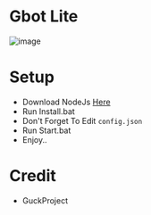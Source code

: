 # Gbot Lite

![image](https://media.discordapp.net/attachments/967646330283503627/976821786140377098/approved.png)

# Setup
- Download NodeJs [Here](https://nodejs.org/en/)
- Run Install.bat
- Don't Forget To Edit `config.json`
- Run Start.bat
- Enjoy..

# Credit
- GuckProject
